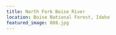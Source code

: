 ```yaml
---
title: North Fork Boise River
location: Boise National Forest, Idaho
featured_image: 008.jpg
---
```

